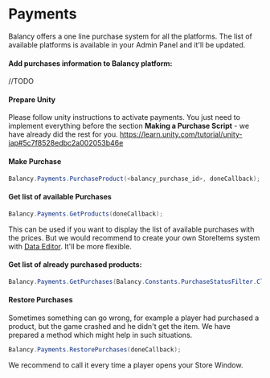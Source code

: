 # Payments

Balancy offers a one line purchase system for all the platforms. The list of available platforms is available in your Admin Panel and it'll be updated.

#### Add purchases information to Balancy platform:

//TODO
 
#### Prepare Unity

Please follow unity instructions to activate payments. You just need to implement everything before the section **Making a Purchase Script** - we have already did the rest for you.
https://learn.unity.com/tutorial/unity-iap#5c7f8528edbc2a002053b46e

#### Make Purchase

```csharp fct_label="Unity"
Balancy.Payments.PurchaseProduct(<balancy_purchase_id>, doneCallback);
```

#### Get list of available Purchases

```csharp fct_label="Unity"
Balancy.Payments.GetProducts(doneCallback);
```

This can be used if you want to display the list of available purchases with the prices. But we would recommend to create your own StoreItems system with [Data Editor](/data_editor/basic). It'll be more flexible. 

#### Get list of already purchased products:

```csharp fct_label="Unity"
Balancy.Payments.GetPurchases(Balancy.Constants.PurchaseStatusFilter.Claimed, doneCallback);
```

#### Restore Purchases

Sometimes something can go wrong, for example a player had purchased a product, but the game crashed and he didn't get the item. We have prepared a method which might help in such situations.

```csharp fct_label="Unity"
Balancy.Payments.RestorePurchases(doneCallback);
```

We recommend to call it every time a player opens your Store Window.
